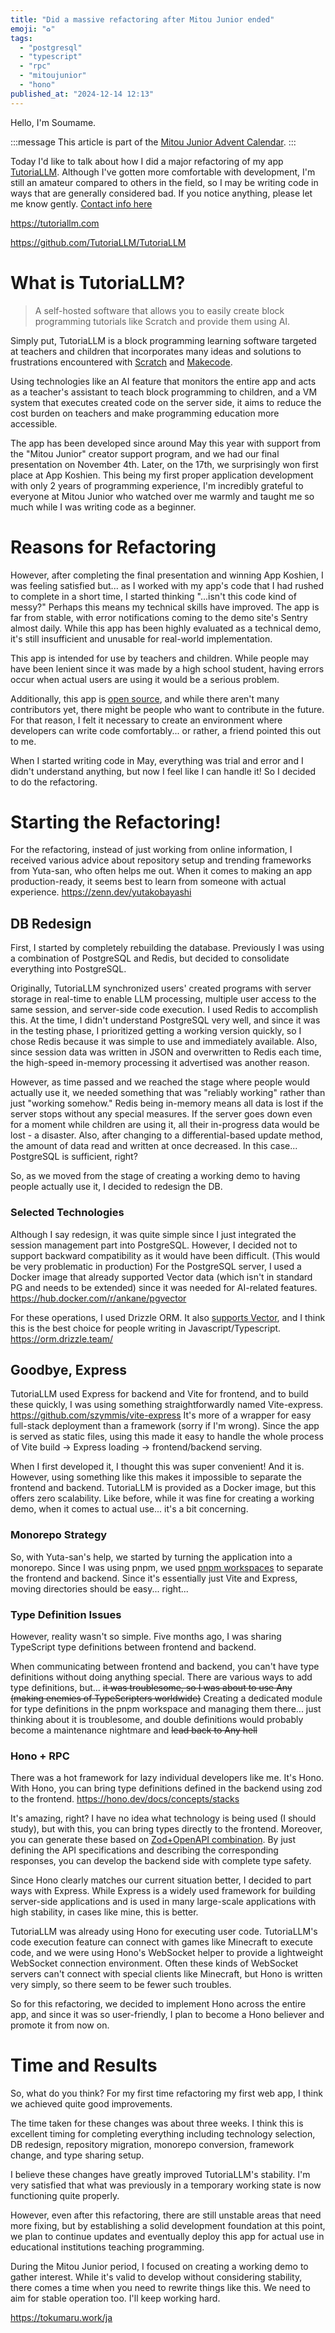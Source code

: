 ```yaml
---
title: "Did a massive refactoring after Mitou Junior ended"
emoji: "♻️"
tags:
  - "postgresql"
  - "typescript"
  - "rpc"
  - "mitoujunior"
  - "hono"
published_at: "2024-12-14 12:13"
---
```


Hello, I'm Soumame.

:::message
This article is part of the [Mitou Junior Advent Calendar](https://adventar.org/calendars/10825).
:::

Today I'd like to talk about how I did a major refactoring of my app [TutoriaLLM](https://tutoriallm.com). Although I've gotten more comfortable with development, I'm still an amateur compared to others in the field, so I may be writing code in ways that are generally considered bad. If you notice anything, please let me know gently. [Contact info here](https://tokumaru.work/ja)

https://tutoriallm.com

https://github.com/TutoriaLLM/TutoriaLLM

# What is TutoriaLLM?

> A self-hosted software that allows you to easily create block programming tutorials like Scratch and provide them using AI.

Simply put, TutoriaLLM is a block programming learning software targeted at teachers and children that incorporates many ideas and solutions to frustrations encountered with [Scratch](https://scratch.mit.edu/) and [Makecode](https://makecode.microbit.org/).

Using technologies like an AI feature that monitors the entire app and acts as a teacher's assistant to teach block programming to children, and a VM system that executes created code on the server side, it aims to reduce the cost burden on teachers and make programming education more accessible.

The app has been developed since around May this year with support from the "Mitou Junior" creator support program, and we had our final presentation on November 4th. Later, on the 17th, we surprisingly won first place at App Koshien. This being my first proper application development with only 2 years of programming experience, I'm incredibly grateful to everyone at Mitou Junior who watched over me warmly and taught me so much while I was writing code as a beginner.

# Reasons for Refactoring

However, after completing the final presentation and winning App Koshien, I was feeling satisfied but... as I worked with my app's code that I had rushed to complete in a short time, I started thinking "...isn't this code kind of messy?" Perhaps this means my technical skills have improved. The app is far from stable, with error notifications coming to the demo site's Sentry almost daily. While this app has been highly evaluated as a technical demo, it's still insufficient and unusable for real-world implementation.

This app is intended for use by teachers and children. While people may have been lenient since it was made by a high school student, having errors occur when actual users are using it would be a serious problem.

Additionally, this app is [open source](https://github.com/TutoriaLLM/TutoriaLLM), and while there aren't many contributors yet, there might be people who want to contribute in the future. For that reason, I felt it necessary to create an environment where developers can write code comfortably... or rather, a friend pointed this out to me.

When I started writing code in May, everything was trial and error and I didn't understand anything, but now I feel like I can handle it! So I decided to do the refactoring.

# Starting the Refactoring!

For the refactoring, instead of just working from online information, I received various advice about repository setup and trending frameworks from Yuta-san, who often helps me out. When it comes to making an app production-ready, it seems best to learn from someone with actual experience.
https://zenn.dev/yutakobayashi

## DB Redesign

First, I started by completely rebuilding the database.
Previously I was using a combination of PostgreSQL and Redis, but decided to consolidate everything into PostgreSQL.

Originally, TutoriaLLM synchronized users' created programs with server storage in real-time to enable LLM processing, multiple user access to the same session, and server-side code execution. I used Redis to accomplish this. At the time, I didn't understand PostgreSQL very well, and since it was in the testing phase, I prioritized getting a working version quickly, so I chose Redis because it was simple to use and immediately available. Also, since session data was written in JSON and overwritten to Redis each time, the high-speed in-memory processing it advertised was another reason.

However, as time passed and we reached the stage where people would actually use it, we needed something that was "reliably working" rather than just "working somehow." Redis being in-memory means all data is lost if the server stops without any special measures. If the server goes down even for a moment while children are using it, all their in-progress data would be lost - a disaster. Also, after changing to a differential-based update method, the amount of data read and written at once decreased. In this case... PostgreSQL is sufficient, right?

So, as we moved from the stage of creating a working demo to having people actually use it, I decided to redesign the DB.

### Selected Technologies

Although I say redesign, it was quite simple since I just integrated the session management part into PostgreSQL. However, I decided not to support backward compatibility as it would have been difficult. (This would be very problematic in production)
For the PostgreSQL server, I used a Docker image that already supported Vector data (which isn't in standard PG and needs to be extended) since it was needed for AI-related features.
https://hub.docker.com/r/ankane/pgvector

For these operations, I used Drizzle ORM. It also [supports Vector](https://orm.drizzle.team/docs/guides/vector-similarity-search), and I think this is the best choice for people writing in Javascript/Typescript.
https://orm.drizzle.team/

## Goodbye, Express

TutoriaLLM used Express for backend and Vite for frontend, and to build these quickly, I was using something straightforwardly named Vite-express.
https://github.com/szymmis/vite-express
It's more of a wrapper for easy full-stack deployment than a framework (sorry if I'm wrong). Since the app is served as static files, using this made it easy to handle the whole process of Vite build → Express loading → frontend/backend serving.

When I first developed it, I thought this was super convenient! And it is. However, using something like this makes it impossible to separate the frontend and backend.
TutoriaLLM is provided as a Docker image, but this offers zero scalability. Like before, while it was fine for creating a working demo, when it comes to actual use... it's a bit concerning.

### Monorepo Strategy

So, with Yuta-san's help, we started by turning the application into a monorepo. Since I was using pnpm, we used [pnpm workspaces](https://pnpm.io/ja/next/workspaces) to separate the frontend and backend. Since it's essentially just Vite and Express, moving directories should be easy... right...

### Type Definition Issues

However, reality wasn't so simple. Five months ago, I was sharing TypeScript type definitions between frontend and backend.

When communicating between frontend and backend, you can't have type definitions without doing anything special. There are various ways to add type definitions, but... ~~it was troublesome, so I was about to use Any (making enemies of TypeScripters worldwide)~~
Creating a dedicated module for type definitions in the pnpm workspace and managing them there... just thinking about it is troublesome, and double definitions would probably become a maintenance nightmare and ~~lead back to Any hell~~

### Hono + RPC

There was a hot framework for lazy individual developers like me. It's Hono.
With Hono, you can bring type definitions defined in the backend using zod to the frontend.
https://hono.dev/docs/concepts/stacks

It's amazing, right? I have no idea what technology is being used (I should study), but with this, you can bring types directly to the frontend. Moreover, you can generate these based on [Zod+OpenAPI combination](https://hono.dev/examples/zod-openapi). By just defining the API specifications and describing the corresponding responses, you can develop the backend side with complete type safety.

Since Hono clearly matches our current situation better, I decided to part ways with Express. While Express is a widely used framework for building server-side applications and is used in many large-scale applications with high stability, in cases like mine, this is better.

TutoriaLLM was already using Hono for executing user code.
TutoriaLLM's code execution feature can connect with games like Minecraft to execute code, and we were using Hono's WebSocket helper to provide a lightweight WebSocket connection environment. Often these kinds of WebSocket servers can't connect with special clients like Minecraft, but Hono is written very simply, so there seem to be fewer such troubles.

So for this refactoring, we decided to implement Hono across the entire app, and since it was so user-friendly, I plan to become a Hono believer and promote it from now on.

# Time and Results

So, what do you think?
For my first time refactoring my first web app, I think we achieved quite good improvements.

The time taken for these changes was about three weeks. I think this is excellent timing for completing everything including technology selection, DB redesign, repository migration, monorepo conversion, framework change, and type sharing setup.

I believe these changes have greatly improved TutoriaLLM's stability. I'm very satisfied that what was previously in a temporary working state is now functioning quite properly.

However, even after this refactoring, there are still unstable areas that need more fixing, but by establishing a solid development foundation at this point, we plan to continue updates and eventually deploy this app for actual use in educational institutions teaching programming.

During the Mitou Junior period, I focused on creating a working demo to gather interest. While it's valid to develop without considering stability, there comes a time when you need to rewrite things like this. We need to aim for stable operation too. I'll keep working hard.

https://tokumaru.work/ja
